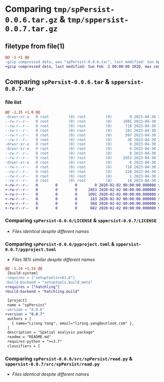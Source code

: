 # Comparing `tmp/spPersist-0.0.6.tar.gz` & `tmp/sppersist-0.0.7.tar.gz`

## filetype from file(1)

```diff
@@ -1 +1 @@
-gzip compressed data, was "spPersist-0.0.6.tar", last modified: Sun Apr 30 20:10:36 2023, max compression
+gzip compressed data, last modified: Sun Feb  2 00:00:00 2020, max compression
```

## Comparing `spPersist-0.0.6.tar` & `sppersist-0.0.7.tar`

### file list

```diff
@@ -1,15 +1,6 @@
-drwxr-xr-x   0 root         (0) root         (0)        0 2023-04-30 20:10:36.194794 spPersist-0.0.6/
--rw-r--r--   0 root         (0) root         (0)     1091 2023-04-30 19:14:25.000000 spPersist-0.0.6/LICENSE
--rw-r--r--   0 root         (0) root         (0)      718 2023-04-30 20:10:36.194794 spPersist-0.0.6/PKG-INFO
--rw-r--r--   0 root         (0) root         (0)      183 2023-04-30 19:13:31.000000 spPersist-0.0.6/README.md
--rw-r--r--   0 root         (0) root         (0)      597 2023-04-30 20:08:59.000000 spPersist-0.0.6/pyproject.toml
--rw-r--r--   0 root         (0) root         (0)       38 2023-04-30 20:10:36.194794 spPersist-0.0.6/setup.cfg
-drwxr-xr-x   0 root         (0) root         (0)        0 2023-04-30 20:10:36.192794 spPersist-0.0.6/src/
-drwxr-xr-x   0 root         (0) root         (0)        0 2023-04-30 20:10:36.193794 spPersist-0.0.6/src/spPersist/
--rw-r--r--   0 root         (0) root         (0)        0 2023-04-30 19:01:59.000000 spPersist-0.0.6/src/spPersist/__init__.py
--rw-r--r--   0 root         (0) root         (0)     2853 2023-04-30 19:07:07.000000 spPersist-0.0.6/src/spPersist/read.py
-drwxr-xr-x   0 root         (0) root         (0)        0 2023-04-30 20:10:36.194794 spPersist-0.0.6/src/spPersist.egg-info/
--rw-r--r--   0 root         (0) root         (0)      718 2023-04-30 20:10:36.000000 spPersist-0.0.6/src/spPersist.egg-info/PKG-INFO
--rw-r--r--   0 root         (0) root         (0)      228 2023-04-30 20:10:36.000000 spPersist-0.0.6/src/spPersist.egg-info/SOURCES.txt
--rw-r--r--   0 root         (0) root         (0)        1 2023-04-30 20:10:36.000000 spPersist-0.0.6/src/spPersist.egg-info/dependency_links.txt
--rw-r--r--   0 root         (0) root         (0)       10 2023-04-30 20:10:36.000000 spPersist-0.0.6/src/spPersist.egg-info/top_level.txt
+-rw-r--r--   0        0        0        0 2020-02-02 00:00:00.000000 sppersist-0.0.7/src/spPersist/__init__.py
+-rw-r--r--   0        0        0     2853 2020-02-02 00:00:00.000000 sppersist-0.0.7/src/spPersist/read.py
+-rw-r--r--   0        0        0     1091 2020-02-02 00:00:00.000000 sppersist-0.0.7/LICENSE
+-rw-r--r--   0        0        0      183 2020-02-02 00:00:00.000000 sppersist-0.0.7/README.md
+-rw-r--r--   0        0        0      584 2020-02-02 00:00:00.000000 sppersist-0.0.7/pyproject.toml
+-rw-r--r--   0        0        0      682 2020-02-02 00:00:00.000000 sppersist-0.0.7/PKG-INFO
```

### Comparing `spPersist-0.0.6/LICENSE` & `sppersist-0.0.7/LICENSE`

 * *Files identical despite different names*

### Comparing `spPersist-0.0.6/pyproject.toml` & `sppersist-0.0.7/pyproject.toml`

 * *Files 18% similar despite different names*

```diff
@@ -1,14 +1,14 @@
 [build-system]
-requires = ["setuptools>=61.0"]
-build-backend = "setuptools.build_meta"
+requires = ["hatchling"]
+build-backend = "hatchling.build"
 
 [project]
 name = "spPersist"
-version = "0.0.6"
+version = "0.0.7"
 authors = [
   { name="Lirong Yang", email="lirong.yang@outlook.com" },
 ]
 description = "Spatial analysis package"
 readme = "README.md"
 requires-python = ">=3.7"
 classifiers = [
```

### Comparing `spPersist-0.0.6/src/spPersist/read.py` & `sppersist-0.0.7/src/spPersist/read.py`

 * *Files identical despite different names*

